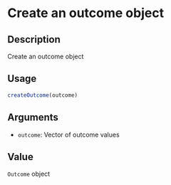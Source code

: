 # Create an outcome object

## Description

Create an outcome object

## Usage

```r
createOutcome(outcome)
```

## Arguments

* `outcome`: Vector of outcome values

## Value

`Outcome` object

